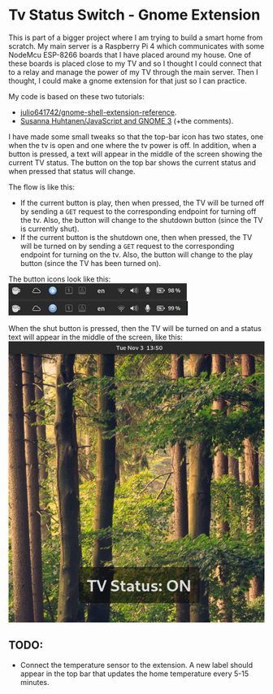 # Tv Status Switch - Gnome Extension

This is part of a bigger project where I am trying to build a smart home from scratch. My main server is a Raspberry Pi 4 which communicates with some NodeMcu ESP-8266 boards that I have placed around my house. One of these boards is placed close to my TV and so I thought I could connect that to a relay and manage the power of my TV through the main server. Then I thought, I could make a gnome extension for that just so I can practice. 

My code is based on these two tutorials:

- [julio641742/gnome-shell-extension-reference](https://github.com/julio641742/gnome-shell-extension-reference/blob/master/tutorials/FIRST-EXTENSION.md).
- [Susanna Huhtanen/JavaScript and GNOME 3](https://cannonerd.wordpress.com/2012/01/11/javascript-and-gnome-3-referring-to-files-and-asynchronous-http-requests-using-async-libsoup/) (+the comments).

I have made some small tweaks so that the top-bar icon has two states, one when the tv is open and one where the tv power is off. In addition, when a button is pressed, a text will appear in the middle of the screen showing the current TV status. The button on the top bar shows the current status and when pressed that status will change.

The flow is like this:
- If the current button is play, then when pressed, the TV will be turned off by sending a `GET` request to the corresponding endpoint for turning off the tv. Also, the button will change to the shutdown button (since the TV is currently shut).
- If the current button is the shutdown one, then when pressed, the TV will be turned on by sending a `GET` request to the corresponding endpoint for turning on the tv. Also, the button will change to the play button (since the TV has been turned on).


The button icons look like this:
![Icons](images/icon-preview.png?raw=true "The blue and shut buttons.")

When the shut button is pressed, then the TV will be turned on and a status text will appear in the middle of the screen, like this:
![Central Text](images/central-text-preview.png?raw=true "How the text appears.")

## TODO:

- Connect the temperature sensor to the extension. A new label should appear in the top bar that updates the home temperature every 5-15 minutes.